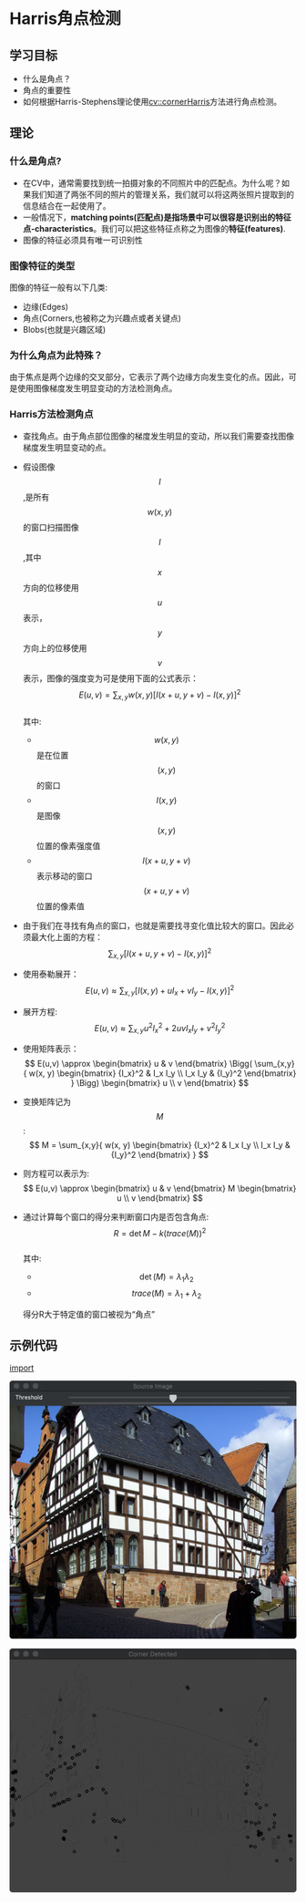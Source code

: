 # Harris角点检测
## 学习目标
- 什么是角点？
- 角点的重要性
- 如何根据Harris-Stephens理论使用[cv::cornerHarris](https://docs.opencv.org/4.1.2/dd/d1a/group__imgproc__feature.html#gac1fc3598018010880e370e2f709b4345)方法进行角点检测。

## 理论
### 什么是角点?
- 在CV中，通常需要找到统一拍摄对象的不同照片中的匹配点。为什么呢？如果我们知道了两张不同的照片的管理关系，我们就可以将这两张照片提取到的信息结合在一起使用了。
- 一般情况下，**matching points(匹配点)**是指场景中可以很容是识别出的**特征点-characteristics**。我们可以把这些特征点称之为图像的**特征(features)**.
- 图像的特征必须具有唯一可识别性

### 图像特征的类型
图像的特征一般有以下几类:
- 边缘(Edges)
- 角点(Corners,也被称之为兴趣点或者关键点)
- Blobs(也就是兴趣区域)

### 为什么角点为此特殊？
由于焦点是两个边缘的交叉部分，它表示了两个边缘方向发生变化的点。因此，可是使用图像梯度发生明显变动的方法检测角点。

### Harris方法检测角点
- 查找角点。由于角点部位图像的梯度发生明显的变动，所以我们需要查找图像梯度发生明显变动的点。
- 假设图像$$I$$,是所有$$w(x,y)$$的窗口扫描图像$$I$$,其中$$x$$方向的位移使用$$u$$表示，$$y$$方向上的位移使用$$v$$表示，图像的强度变为可是使用下面的公式表示：
    $$
        E(u,v) = \sum_{x,y}{w(x, y)[I(x+u, y+v)-I(x, y)]^2}
    $$  
    其中:
    - $$w(x,y)$$是在位置$$(x, y)$$的窗口
    - $$I(x,y)$$是图像$$(x, y)$$位置的像素强度值
    - $$I(x+u, y+v)$$表示移动的窗口$$(x+u, y+v)$$位置的像素值
- 由于我们在寻找有角点的窗口，也就是需要找寻变化值比较大的窗口。因此必须最大化上面的方程：
    $$
        \sum_{x,y}{[I(x+u, y+v)-I(x, y)]^2}
    $$
- 使用泰勒展开：
    $$
         E(u,v) \approx \sum_{x,y}{[I(x, y) + uI_x + vI_y -I(x, y)]^2}
    $$
- 展开方程:
    $$
         E(u,v) \approx \sum_{x,y}{u^2{I_x}^2 + 2uvI_x I_y + v^2 {I_y}^2 }
    $$
- 使用矩阵表示：
    $$
        E(u,v) \approx 
        \begin{bmatrix}
        u & v 
        \end{bmatrix}
        \Bigg(
            \sum_{x,y}{ w(x, y)
                        \begin{bmatrix}
                            {I_x}^2 & I_x I_y \\
                            I_x I_y & {I_y}^2
                        \end{bmatrix}
                       }
        \Bigg)
        \begin{bmatrix}
                u \\
                v 
        \end{bmatrix}
    $$
- 变换矩阵记为$$M$$:
    $$
        M = \sum_{x,y}{ w(x, y)
                          \begin{bmatrix}
                           {I_x}^2 & I_x I_y \\
                           I_x I_y & {I_y}^2
                           \end{bmatrix}
                       }
    $$
- 则方程可以表示为: 
    $$
            E(u,v) \approx 
            \begin{bmatrix}
            u & v 
            \end{bmatrix}
            M
            \begin{bmatrix}
                    u \\
                    v 
            \end{bmatrix}
        $$
- 通过计算每个窗口的得分来判断窗口内是否包含角点:  
    $$
        R = \det {M} - k(trace(M))^2
    $$  
    其中:
    - $$\det (M) = {\lambda}_1 {\lambda}_2$$
    - $$trace(M) = {\lambda}_1 + {\lambda}_2$$
    
    得分R大于特定值的窗口被视为“角点”
    
## 示例代码

[import](../../src/ProjectsCpp/2DFeatures/HarrisCornerDetector/2d_features_harris_corner_detector.cpp)

![](.HarrisConnerDetector_images/2963dd74.png)

![](.HarrisConnerDetector_images/c30c8e2e.png)
